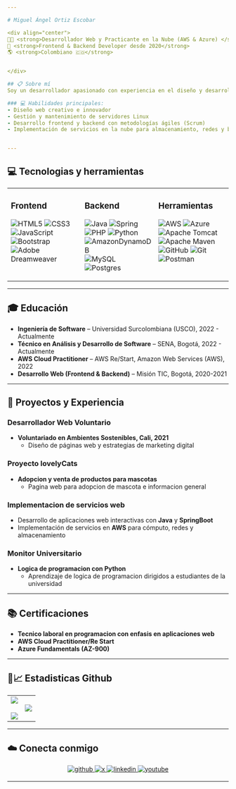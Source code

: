 ```yaml
---

# Miguel Ángel Ortiz Escobar  

<div align="center">
👨‍💻 <strong>Desarrollador Web y Practicante en la Nube (AWS & Azure) </strong>
🚀 <strong>Frontend & Backend Developer desde 2020</strong>
🌎 <strong>Colombiano 🇨🇴</strong>


</div>  

## 📋 Sobre mí  
Soy un desarrollador apasionado con experiencia en el diseño y desarrollo de páginas web, interfaces de usuario y soluciones basadas en la nube. Mi enfoque combina habilidades técnicas avanzadas con creatividad e innovación para entregar proyectos de alta calidad. Actualmente, desarrollo habilidades en **AWS**, **Azure** y **DevOps**, mientras profundizo en el diseño y análisis de software.  

### 💻 Habilidades principales:  
- Diseño web creativo e innovador  
- Gestión y mantenimiento de servidores Linux  
- Desarrollo frontend y backend con metodologías ágiles (Scrum)  
- Implementación de servicios en la nube para almacenamiento, redes y bases de datos  


---
```



##  💻 Tecnologias y herramientas   
<table><tr><td valign="top" width="33%">

### Frontend  
![HTML5](https://img.shields.io/badge/html5-%23E34F26.svg?style=for-the-badge&logo=html5&logoColor=white)
![CSS3](https://img.shields.io/badge/css3-%231572B6.svg?style=for-the-badge&logo=css3&logoColor=white) 
![JavaScript](https://img.shields.io/badge/javascript-%23323330.svg?style=for-the-badge&logo=javascript&logoColor=%23F7DF1E) 
![Bootstrap](https://img.shields.io/badge/bootstrap-%238511FA.svg?style=for-the-badge&logo=bootstrap&logoColor=white) 
![Adobe Dreamweaver](https://img.shields.io/badge/Adobe%20Dreamweaver-FF61F6.svg?style=for-the-badge&logo=Adobe%20Dreamweaver&logoColor=white)

</td><td valign="top" width="33%">

### Backend  
![Java](https://img.shields.io/badge/java-%23ED8B00.svg?style=for-the-badge&logo=openjdk&logoColor=white) 
![Spring](https://img.shields.io/badge/spring-%236DB33F.svg?style=for-the-badge&logo=spring&logoColor=white)
![PHP](https://img.shields.io/badge/php-%23777BB4.svg?style=for-the-badge&logo=php&logoColor=white) 
![Python](https://img.shields.io/badge/python-3670A0?style=for-the-badge&logo=python&logoColor=ffdd54) 
![AmazonDynamoDB](https://img.shields.io/badge/Amazon%20DynamoDB-4053D6?style=for-the-badge&logo=Amazon%20DynamoDB&logoColor=white) 
![MySQL](https://img.shields.io/badge/mysql-4479A1.svg?style=for-the-badge&logo=mysql&logoColor=white) 
![Postgres](https://img.shields.io/badge/postgres-%23316192.svg?style=for-the-badge&logo=postgresql&logoColor=white) 

</td><td valign="top" width="33%">

### Herramientas  
![AWS](https://img.shields.io/badge/AWS-%23FF9900.svg?style=for-the-badge&logo=amazon-aws&logoColor=white)
![Azure](https://img.shields.io/badge/azure-%230072C6.svg?style=for-the-badge&logo=microsoftazure&logoColor=white)
![Apache Tomcat](https://img.shields.io/badge/apache%20tomcat-%23F8DC75.svg?style=for-the-badge&logo=apache-tomcat&logoColor=black) 
![Apache Maven](https://img.shields.io/badge/Apache%20Maven-C71A36?style=for-the-badge&logo=Apache%20Maven&logoColor=white) 
![GitHub](https://img.shields.io/badge/github-%23121011.svg?style=for-the-badge&logo=github&logoColor=white) 
![Git](https://img.shields.io/badge/git-%23F05033.svg?style=for-the-badge&logo=git&logoColor=white) 
![Postman](https://img.shields.io/badge/Postman-FF6C37?style=for-the-badge&logo=postman&logoColor=white)

</td></tr></table>  


---


## 🎓 Educación  
- **Ingeniería de Software** – Universidad Surcolombiana (USCO), 2022 - Actualmente  
- **Técnico en Análisis y Desarrollo de Software** – SENA, Bogotá, 2022 - Actualmente  
- **AWS Cloud Practitioner** – AWS Re/Start, Amazon Web Services (AWS), 2022  
- **Desarrollo Web (Frontend & Backend)** – Misión TIC, Bogotá, 2020-2021  


---


## 🚀 Proyectos y Experiencia  

### **Desarrollador Web Voluntario**  
- **Voluntariado en Ambientes Sostenibles, Cali, 2021**  
  - Diseño de páginas web y estrategias de marketing digital  

### **Proyecto lovelyCats**  
- **Adopcion y venta de productos para mascotas**  
  - Pagina web para adopcion de mascota e informacion general 

### **Implementacion de servicios web**  
- Desarrollo de aplicaciones web interactivas con **Java** y **SpringBoot**  
- Implementación de servicios en **AWS** para cómputo, redes y almacenamiento

### **Monitor Universitario**  
- **Logica de programacion con Python**  
  - Aprendizaje de logica de programacion dirigidos a estudiantes de la universidad


---


## 📚 Certificaciones   
- **Tecnico laboral en programacion con enfasis en aplicaciones web**
- **AWS Cloud Practitioner/Re Start**  
- **Azure Fundamentals (AZ-900)**
  

---


## 🏅📈 Estadisticas Github  

<p align="center">
  <!--- stats (start) -->
<table align="center">
<tr border="none">
<td width="50%" align="center">
  
  <img  align="center"  src="https://github-readme-stats.vercel.app/api?username=miguelldev-code&theme=shades-of-purple&hide_border=true&include_all_commits=false&count_private=false" />
  <br></br>
  <img  src="https://github-readme-streak-stats.herokuapp.com/?user=miguelldev-code&theme=shades-of-purple&hide_border=true" /> 
</td>

<td width="50%" align="center">

  <img  align="center"  src="https://github-readme-stats.vercel.app/api/top-langs/?username=miguelldev-code&theme=shades-of-purple&hide_border=true&include_all_commits=false&count_private=false&layout=compact"/>
  
  </td>
</tr>
</table>
</p>

  
---


##  ☁️ Conecta conmigo
 <div align="center">
  <a href="https://github.com/miguelldev-code" target="_blank">
  <img src=https://img.shields.io/badge/github-%2324292e.svg?&style=for-the-badge&logo=github&logoColor=white alt=github style="margin-bottom: 5px;" />
  </a>
  <a href="https://x.com/miguel_ortiz_13" target="_blank">
  <img src=https://img.shields.io/badge/X-black.svg?&style=for-the-badge&logo=X&logoColor=white alt=x style="margin-bottom: 5px;" />
  </a>
  <a href="https://linkedin.com/in/miguel-ortiz13" target="_blank">
  <img src=https://img.shields.io/badge/linkedin-%231E77B5.svg?&style=for-the-badge&logo=linkedin&logoColor=white alt=linkedin style="margin-bottom: 5px;" />
  </a>
  <a href="https://youtube.com/@miguelldev" target="_blank">
  <img src=https://img.shields.io/badge/YouTube-%23FF0000.svg?&style=for-the-badge&logo=youtube&logoColor=white alt=youtube style="margin-bottom: 5px;" />
  </a>
  </div>  

  
---

